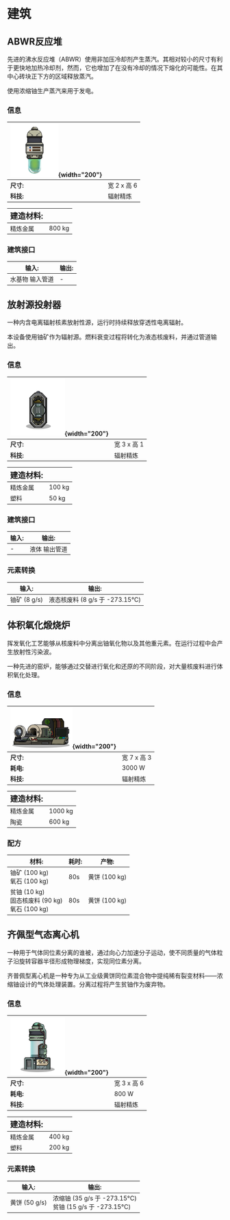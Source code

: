 # 建筑
## ABWR反应堆
先进的沸水反应堆（ABWR）使用非加压冷却剂产生蒸汽。其相对较小的尺寸有利于更快地加热冷却剂，然而，它也增加了在没有冷却的情况下熔化的可能性。在其中心砖块正下方的区域释放蒸汽。

使用浓缩铀生产蒸汽来用于发电。
### 信息
| ![LightReactor](/assets/images/buildings/LightReactor.png){width="200"} | |
|-|-|
|**尺寸:** | 宽 2 x 高 6|
|**科技:**| 辐射精炼|

|**<font size="+1">建造材料:</font>**| |
|-|-|
|精炼金属|800 kg|

### 建筑接口
|输入:|输出:|
|-|-|
|水基物 输入管道|-|


## 放射源投射器
一种内含电离辐射核素放射性源，运行时持续释放穿透性电离辐射。

本设备使用铀矿作为辐射源。燃料衰变过程将转化为液态核废料，并通过管道输出。
### 信息
| ![HepProjector](/assets/images/buildings/HepProjector.png){width="200"} | |
|-|-|
|**尺寸:** | 宽 3 x 高 1|
|**科技:**| 辐射精炼|

|**<font size="+1">建造材料:</font>**| |
|-|-|
|精炼金属|100 kg|
|塑料|50 kg|

### 建筑接口
|输入:|输出:|
|-|-|
|-|液体 输出管道|

### 元素转换
|输入:|输出:|
|-|-|
|铀矿 (8 g/s)<br>|液态核废料 (8 g/s 于 -273.15°C)<br>|



## 体积氧化煅烧炉
挥发氧化工艺能够从核废料中分离出铀氧化物以及其他重元素。在运行过程中会产生放射性污染波。

一种先进的窑炉，能够通过交替进行氧化和还原的不同阶段，对大量核废料进行体积氧化处理。
### 信息
| ![HepCalcinator](/assets/images/buildings/HepCalcinator.png){width="200"} | |
|-|-|
|**尺寸:** | 宽 7 x 高 3|
|**耗电:**| 3000 W|
|**科技:**| 辐射精炼|

|**<font size="+1">建造材料:</font>**| |
|-|-|
|精炼金属|1000 kg|
|陶瓷|600 kg|

### 配方
|材料:| 耗时: | 产物:|
|-|-|-|
|铀矿 (100 kg)<br>氧石 (100 kg)<br>|80s|黄饼 (100 kg)<br>|
|贫铀 (10 kg)<br>固态核废料 (90 kg)<br>氧石 (100 kg)<br>|80s|黄饼 (100 kg)<br>|



## 齐佩型气态离心机
一种用于气体同位素分离的谁被，通过向心力加速分子运动，使不同质量的气体粒子沿旋转容器半径形成物理梯度，实现同位素分离。

齐普佩型离心机是一种专为从工业级黄饼同位素混合物中提纯稀有裂变材料——浓缩铀设计的气体处理装置。分离过程将产生贫铀作为废弃物。
### 信息
| ![HepCentrifuge](/assets/images/buildings/HepCentrifuge.png){width="200"} | |
|-|-|
|**尺寸:** | 宽 3 x 高 6|
|**耗电:**| 800 W|
|**科技:**| 辐射精炼|

|**<font size="+1">建造材料:</font>**| |
|-|-|
|精炼金属|400 kg|
|塑料|200 kg|

### 元素转换
|输入:|输出:|
|-|-|
|黄饼 (50 g/s)<br>|浓缩铀 (35 g/s 于 -273.15°C)<br>贫铀 (15 g/s 于 -273.15°C)<br>|



